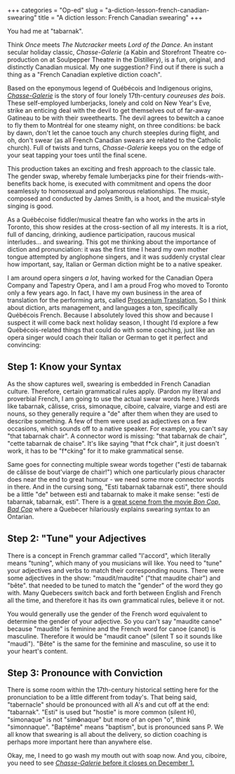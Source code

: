 +++
categories = "Op-ed"
slug = "a-diction-lesson-french-canadian-swearing"
title = "A diction lesson: French Canadian swearing"
+++

You had me at "tabarnak".

Think *Once* meets *The Nutcracker* meets *Lord of the Dance*. An instant secular holiday classic, *Chasse-Galerie* (a Kabìn and Storefront Theatre co-production on at Soulpepper Theatre in the Distillery), is a fun, original, and distinctly Canadian musical. My one suggestion? Find out if there is such a thing as a "French Canadian expletive diction coach".

Based on the eponymous legend of Québécois and Indigenous origins, [*Chasse-Galerie*](https://www.soulpepper.ca/performances/chasse-galerie/2003) is the story of four lonely 17th-century *coureuses des bois*. These self-employed lumberjacks, lonely and cold on New Year's Eve, strike an enticing deal with the devil to get themselves out of far-away Gatineau to be with their sweethearts. The devil agrees to bewitch a canoe to fly them to Montréal for one steamy night, on three conditions: be back by dawn, don't let the canoe touch any church steeples during flight, and oh, don't swear (as all French Canadian swears are related to the Catholic church). Full of twists and turns, *Chasse-Galerie* keeps you on the edge of your seat tapping your toes until the final scene.

This production takes an exciting and fresh approach to the classic tale. The gender swap, whereby female lumberjacks pine for their friends-with-benefits back home, is executed with commitment and opens the door seamlessly to homosexual and polyamorous relationships. The music, composed and conducted by James Smith, is a hoot, and the musical-style singing is good.

As a Québécoise fiddler/musical theatre fan who works in the arts in Toronto, this show resides at the cross-section of all my interests. It is a riot, full of dancing, drinking, audience participation, raucous musical interludes… and swearing. This got me thinking about the importance of diction and pronunciation: it was the first time I heard my own mother tongue attempted by anglophone singers, and it was suddenly crystal clear how important, say, Italian or German diction might be to a native speaker.

I am around opera singers *a lot*, having worked for the Canadian Opera Company and Tapestry Opera, and I am a proud Frog who moved to Toronto only a few years ago. In fact, I have my own business in the area of translation for the performing arts, called [Proscenium Translation.](http://www.prosceniumtr.com/) So I think about diction, arts management, and languages a ton, specifically Québécois French. Because I absolutely loved this show and because I suspect it will come back next holiday season, I thought I’d explore a few Québécois-related things that could do with some coaching, just like an opera singer would coach their Italian or German to get it perfect and convincing:


## Step 1: Know your Syntax


As the show captures well, swearing is embedded in French Canadian culture. Therefore, certain grammatical rules apply. (Pardon my literal and proverbial French, I am going to use the actual swear words here.) Words like tabarnak, câlisse, criss, simonaque, ciboire, calvaire, viarge and esti are nouns, so they generally require a "de" after them when they are used to describe something. A few of them were used as adjectives on a few occasions, which sounds off to a native speaker. For example, you can't say "that tabarnak chair". A connector word is missing: "that tabarnak de chair", "cette tabarnak de chaise". It's like saying "that f\*ck chair", it just doesn't work, it has to be "f\*cking" for it to make grammatical sense. 

Same goes for connecting multiple swear words together ("esti de tabarnak de câlisse de bout'viarge de chair!") which one particularly pious character does near the end to great humour - we need some more connector words in there. And in the cursing song, "Esti tabarnak tabarnak esti", there should be a little "de" between esti and tabarnak to make it make sense: "esti de tabarnak, tabarnak, esti". There is a [great scene from the movie *Bon Cop, Bad Cop*](https://www.youtube.com/watch?v=KUGW0jszPzo) where a Quebecer hilariously explains swearing syntax to an Ontarian.

## Step 2: "Tune" your Adjectives

There is a concept in French grammar called "l'accord", which literally means "tuning", which many of you musicians will like. You need to "tune" your adjectives and verbs to match their corresponding nouns. There were some adjectives in the show: "maudit/maudite" ("that maudite chair") and "bête". that needed to be tuned to match the "gender" of the word they go with. Many Quebecers switch back and forth between English and French all the time, and therefore it has its own grammatical rules, believe it or not. 

You would generally use the gender of the French word equivalent to determine the gender of your adjective. So you can't say "maudite canoe" because "maudite" is feminine and the French word for canoe (canot) is masculine. Therefore it would be "maudit canoe" (silent T so it sounds like "maudi"). "Bête" is the same for the feminine and masculine, so use it to your heart's content.

## Step 3: Pronounce with Conviction

There is some room within the 17th-century historical setting here for the pronunciation to be a little different from today's. That being said, "tabernacle" should be pronounced with all A's and cut off at the end: "tabarnak". "Esti" is used but "hostie" is more common (silent H), "simonaque" is not "sim**ô**naque" but more of an open "o", think "simonnaque". "Baptême" means "baptism", but is pronounced sans P.  We all know that swearing is all about the delivery, so diction coaching is perhaps more important here than anywhere else.

Okay, me, I need to go wash my mouth out with soap now. And you, ciboire, you need to see [*Chasse-Galerie* before it closes on December 1.](https://www.soulpepper.ca/performances/chasse-galerie/2003) 
